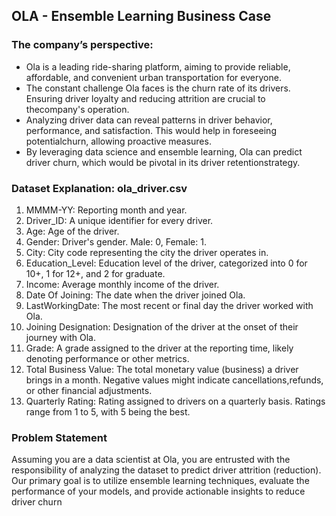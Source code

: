 ## OLA - Ensemble Learning Business Case
### The company’s perspective:
 - Ola is a leading ride-sharing platform, aiming to provide reliable, affordable, and convenient urban transportation for everyone.
 - The constant challenge Ola faces is the churn rate of its drivers. Ensuring driver loyalty and reducing attrition are crucial to thecompany's operation.
 - Analyzing driver data can reveal patterns in driver behavior, performance, and satisfaction. This would help in foreseeing potentialchurn, allowing proactive measures.
 - By leveraging data science and ensemble learning, Ola can predict driver churn, which would be pivotal in its driver retentionstrategy.
### Dataset Explanation: ola_driver.csv
1. MMMM-YY: Reporting month and year.
2. Driver_ID: A unique identifier for every driver.
3. Age: Age of the driver.
4. Gender: Driver's gender. Male: 0, Female: 1.
5. City: City code representing the city the driver operates in.
6. Education_Level: Education level of the driver, categorized into 0 for 10+, 1 for 12+, and 2 for graduate.
7. Income: Average monthly income of the driver.
8. Date Of Joining: The date when the driver joined Ola.
9. LastWorkingDate: The most recent or final day the driver worked with Ola.
10. Joining Designation: Designation of the driver at the onset of their journey with Ola.
11. Grade: A grade assigned to the driver at the reporting time, likely denoting performance or other metrics.
12. Total Business Value: The total monetary value (business) a driver brings in a month. Negative values might indicate cancellations,refunds, or other financial adjustments.
13. Quarterly Rating: Rating assigned to drivers on a quarterly basis. Ratings range from 1 to 5, with 5 being the best.

### Problem Statement
Assuming you are a data scientist at Ola, you are entrusted with the responsibility of analyzing the
dataset to predict driver attrition (reduction). Our primary goal is to utilize ensemble learning
techniques, evaluate the performance of your models, and provide actionable insights to reduce driver
churn
